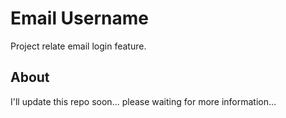 # Email Username

Project relate email login feature.

## About

I'll update this repo soon... please waiting for more information...
